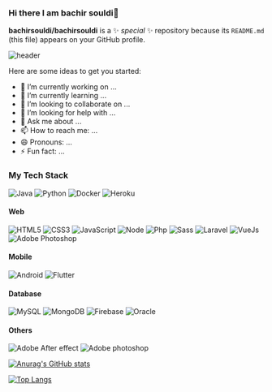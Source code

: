 ### Hi there I am bachir souldi👋

**bachirsouldi/bachirsouldi** is a ✨ _special_ ✨ repository because its `README.md` (this file) appears on your GitHub profile.

![header](https://user-images.githubusercontent.com/38845275/128774296-40a55843-1893-44e6-936e-5e71c7cf72de.png)

Here are some ideas to get you started:

- 🔭 I’m currently working on ...
- 🌱 I’m currently learning ...
- 👯 I’m looking to collaborate on ...
- 🤔 I’m looking for help with ...
- 💬 Ask me about ...
- 📫 How to reach me: ...
- 😄 Pronouns: ...
- ⚡ Fun fact: ... 


### My Tech Stack
![Java](http://img.shields.io/badge/-Java-007396?style=flat-square&logo=java)
![Python](http://img.shields.io/badge/-Python-3776AB?style=flat-square&logo=python&logoColor=ffffff)
![Docker](http://img.shields.io/badge/-Docker-2496ED?style=flat-square&logo=docker&logoColor=ffffff)
![Heroku](http://img.shields.io/badge/-heroku-6762A6?style=flat-square&logo=heroku&logoColor=ffffff)

#### Web
![HTML5](https://img.shields.io/badge/-HTML5-%23E44D27?style=flat-square&logo=html5&logoColor=ffffff)
![CSS3](https://img.shields.io/badge/-CSS3-%231572B6?style=flat-square&logo=css3)
![JavaScript](http://img.shields.io/badge/-JavaScript-F7DF1E?style=flat-square&logo=javascript&logoColor=ffffff)
![Node](http://img.shields.io/badge/-Node-339933?style=flat-square&logo=node.js&logoColor=ffffff)
![Php](http://img.shields.io/badge/-Php-339933?style=flat-square&logo=php&logoColor=ffffff)
![Sass](https://img.shields.io/badge/-Sass-%23CC6699?style=flat-square&logo=sass&logoColor=ffffff)
![Laravel](https://img.shields.io/badge/-Laravel-%23CC6699?style=flat-square&logo=laravel&logoColor=ffffff)
![VueJs](https://img.shields.io/badge/-Vue-%23CC6699?style=flat-square&logo=vue.js&logoColor=ffffff)
![Adobe Photoshop](http://img.shields.io/badge/-Abode%20XD-E222AC?style=flat-square&logo=adobe-xd&logoColor=ffffff)


#### Mobile
![Android](http://img.shields.io/badge/-Android-3DDC84?style=flat-square&logo=android&logoColor=ffffff)
![Flutter](http://img.shields.io/badge/-Flutter-53C6F8?style=flat-square&logo=flutter&logoColor=ffffff)


#### Database
![MySQL](https://img.shields.io/badge/-MySQL-336791?style=flat-square&logo=mysql&logoColor=ffffff)
![MongoDB](http://img.shields.io/badge/-MongoDB-47A248?style=flat-square&logo=mongodb&logoColor=ffffff)
![Firebase](https://img.shields.io/badge/-Firebase-FFCA28?style=flat-square&logo=firebase&logoColor=ffffff)
![Oracle](https://img.shields.io/badge/-Oracle-FF0000?style=flat-square&logo=oracle&logoColor=ffffff)


#### Others
![Adobe After effect](http://img.shields.io/badge/-Abode%20After%20effect-E222AC?style=flat-square&logo=adobe-after-effects&logoColor=ffffff)
![Adobe photoshop](http://img.shields.io/badge/-Abode%20After%20effect-E222AC?style=flat-square&logo=adobe-photoshop&logoColor=ffffff)

   
 [![Anurag's GitHub stats](https://github-readme-stats.vercel.app/api?username=bachirsouldi&count_private=true&theme=chartreuse-dark)](https://github.com/bachirsouldi/github-readme-stats)
 
 [![Top Langs](https://github-readme-stats.vercel.app/api/top-langs/?username=bachirsouldi&theme=chartreuse-dark)](https://github.com/bachirsouldi/github-readme-stats)
 



